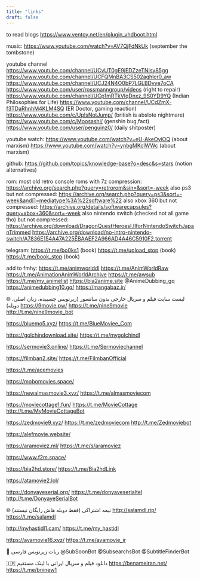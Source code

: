 ```yaml
---
title: "links"
draft: false
---
```


to read blogs
https://www.ventoy.net/en/plugin_vhdboot.html

music:
https://www.youtube.com/watch?v=AV7QjFdNkUk
(september the tombstone)

youtube channel
https://www.youtube.com/channel/UCvUT0gE9jEDZzeTNIsy85gg
https://www.youtube.com/channel/UCFQMnBA3CS502aghlcr0_aw
https://www.youtube.com/channel/UCJ24N4O0bP7LGLBDvye7oCA
https://www.youtube.com/user/rossmanngroup/videos (right to repair)
https://www.youtube.com/channel/UCp1mRTkVlqDnxz_9S0YD9YQ (Indian Philosophies for Life)
https://www.youtube.com/channel/UCdZmX-f3TDaRhnhM4KLM4SQ (ER Doctor, gaming reaction)
https://www.youtube.com/c/UpIsNotJump/ (british is abslote nightmare)
https://www.youtube.com/c/Moosashi/ (genshin bug,fact)
https://www.youtube.com/user/penguinz0/ (daily shitposter)


youtube watch:
https://www.youtube.com/watch?v=eU-AkeOyiOQ (about marxism)
https://www.youtube.com/watch?v=ynbgMKclWWc (about marxism)

github:
https://github.com/topics/knowledge-base?o=desc&s=stars (notion alternatives)

rom:
most old retro console roms with 7z compression: 
https://archive.org/search.php?query=retrorom&sin=&sort=-week
also ps3 but not compressed: 
https://archive.org/search.php?query=ps3&sort=-week&and[]=mediatype%3A%22software%22
also xbox 360 but not compressed:
https://archive.org/details/softwarecapsules?query=xbox+360&sort=-week
also nintendo switch (checked not all game tho) but not compressed:
https://archive.org/download/DragonQuestHeroesI.IIforNintendoSwitchJapanTrimmed
https://archive.org/download/no-intro-nintendo-switch/A7836E154A47A225EBAAEF2A966AD4A46C5910F2.torrent

telegram:
https://t.me/bo0ks1 (book)
https://t.me/upload_stop (book)
https://t.me/book_stop (book)

add to fmhy:
https://t.me/animworlddl
https://t.me/AnimWorldRaw
https://t.me/AnimationAnimWorldArchive
https://t.me/awsub
https://t.me/my_animelist
https://bia2anime.site
@AnimeDubbing_gq
https://animedubbing10.gq/
https://mangabaz.ir/

🌐 لیست سایت فیلم و سریال خارجی بدون سانسور (زیرنویس چسبیده، زبان اصلی، دوبله)
https://9movie.pw/
https://t.me/nine9movie
http://t.me/nine9movie_bot

https://bluemo5.xyz/
https://t.me/BlueMoviee_Com

https://golchindownload.site/
https://t.me/mygolchindl

https://sermovie3.online/
https://t.me/Sermoviechannel



https://filmban2.site/
https://t.me/FilmbanOfficial

https://t.me/acemovies

https://mobomovies.space/

https://newalmasmovie3.xyz/
https://t.me/almasmoviecom

https://moviecottage1.fun/
https://t.me/MovieCottage
http://t.me/MyMovieCottageBot

https://zedmovie9.xyz/
https://t.me/zedmoviecom
http://t.me/Zedmoviebot

https://alefmovie.website/

https://aramoviez.ml/
https://t.me/s/aramoviez

https://www.f2m.space/

https://bia2hd.store/
https://t.me/Bia2hdLink

https://atamovie2.lol/

https://donyayeserial.org/
https://t.me/donyayeserialtel
http://t.me/DonyayeSerialBot


🌐 نیمه اشتراکی (فقط دوبله هاش رایگان نیستند)
http://salamdl.rip/
https://t.me/salamdl

http://myhastidl1.cam/
https://t.me/my_hastidl

https://avamovie16.xyz/
https://t.me/avamovie_ir

🤖 ربات زیرنویس فارسی
@SubSoonBot
@SubsearchsBot
@SubtitleFinderBot

🇮🇷 دانلود فیلم و سریال ایرانی با لینک مستقیم
https://benameiran.net/
https://t.me/bninew1

